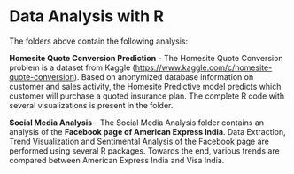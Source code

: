 # Data Analysis with R

The folders above contain the following analysis:

**Homesite Quote Conversion Prediction** - The Homesite Quote Conversion problem is a dataset from Kaggle (https://www.kaggle.com/c/homesite-quote-conversion). Based on anonymized database information on customer and sales activity, the Homesite Predictive model predicts which customer will purchase a quoted insurance plan. The complete R code with several visualizations is present in the folder.   

**Social Media Analysis** - The Social Media Analysis folder contains an analysis of the **Facebook page of American Express India**. Data Extraction, Trend Visualization and Sentimental Analysis of the Facebook page are performed using several R packages. Towards the end, various trends are compared between American Express India and Visa India.